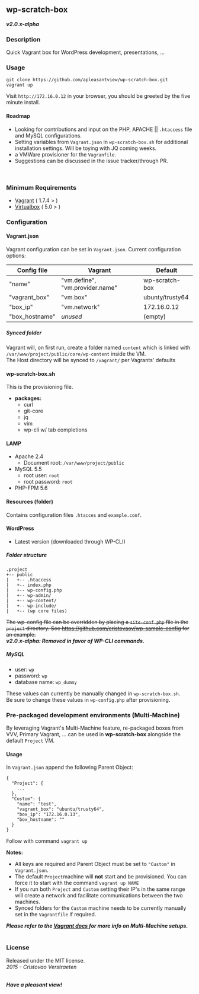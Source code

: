 ## wp-scratch-box
***v2.0.x-alpha***  

### Description
Quick Vagrant box for WordPress development, presentations, ...

### Usage
`git clone https://github.com/apleasantview/wp-scratch-box.git`  
`vagrant up`  

Visit `http://172.16.0.12` in your browser, you should be greeted by the five minute install.

#### Roadmap
- Looking for contributions and input on the PHP, APACHE || `.htaccess` file and MySQL configurations.
-  Setting variables from `Vagrant.json` in `wp-scratch-box.sh` for additional installation settings. Will be toying with JQ coming weeks. 
- a VMWare provisioner for the `Vagranfile`.
- Suggestions can be discussed in the issue tracker/through PR.  
</br>

### Minimum Requirements
- [Vagrant](https://www.vagrantup.com/) ( 1.7.4 > )
- [Virtualbox](https://www.virtualbox.org/) ( 5.0 > )

### Configuration

#### Vagrant.json
Vagrant configuration can be set in `Vagrant.json`.
Current configuration options:

| Config file | Vagrant | Default |
|-------------|---------|---------|
|"name" | "vm.define", "vm.provider.name" | wp-scratch-box |
|"vagrant_box" | "vm.box" | ubunty/trusty64 |
|"box_ip" | "vm.network" | 172.16.0.12 |
|"box_hostname"| *unused* | (empty) |

##### Synced folder
Vagrant will, on first run, create a folder named `content` which is linked with `/var/www/project/public/core/wp-content` inside the VM.  
The Host directory will be synced to `/vagrant/` per Vagrants' defaults

#### wp-scratch-box.sh
This is the provisioning file.
- **packages:**
    - curl
    - git-core
	- jq
	- vim
	- wp-cli w/ tab completions

#### LAMP
- Apache 2.4
	- Document root: `/var/www/project/public`
- MySQL 5.5
	- root user: `root`
	- root password: `root`
- PHP-FPM 5.6

#### Resources (folder)
Contains configuration files `.htacces` and `example.conf`.

#### WordPress
- Latest version (downloaded through WP-CLI)  

##### Folder structure
```
.project  
+-- public  
|	+-- .htaccess
|	+-- index.php
|	+-- wp-config.php
|	+-- wp-admin/
|	+-- wp-content/
|	+-- wp-include/
|	+-- (wp core files)
```
~~The wp-config file can be overridden by placing a `site-conf.php` file in the `project` directory. See https://github.com/cristovaov/wp-sample-config for an example.~~  
***v2.0.x-alpha: Removed in favor of WP-CLI commands.***

##### MySQL
- user: `wp`
- password: `wp`
- database name: `wp_dummy`  

These values can currently be manually changed in `wp-scratch-box.sh`.  
Be sure to change these values in `wp-config.php` after provisioning.

### Pre-packaged development environments (Multi-Machine)
By leveraging Vagrant's Multi-Machine feature, re-packaged boxes from VVV, Primary Vagrant, ... can be used in **wp-scratch-box** alongside the default `Project` VM.

#### Usage
In `Vagrant.json` append the following Parent Object:
```
{
  "Project": {
    ...
  },
  "Custom": {
    "name": "test",
    "vagrant_box": "ubuntu/trusty64",
    "box_ip": "172.16.0.13",
    "box_hostname": ""
  }
}
```
Follow with command `vagrant up`  

**Notes:** 
- All keys are required and Parent Object must be set to `"Custom"` in `Vagrant.json`.
- The default `Project`machine will **not** start and be provisioned. You can force it to start with the command `vagrant up NAME`
- If you run both `Project` and `Custom` setting their IP's in the same range will create a network and facilitate communications between the two machines.  
- Synced folders for the `Custom` machine needs to be currently manually set in the `Vagrantfile` if required.

***Please refer to the [Vagrant docs](https://docs.vagrantup.com/v2/multi-machine/index.html) for more info on Multi-Machine setups.***  
<br>

### License
Released under the MIT license.  
*2015 - Cristovao Verstraeten*  
<br>

***Have a pleasant view!***